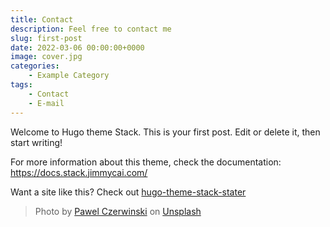 ```yaml
---
title: Contact
description: Feel free to contact me
slug: first-post
date: 2022-03-06 00:00:00+0000
image: cover.jpg
categories:
    - Example Category
tags:
    - Contact
    - E-mail
---
```


Welcome to Hugo theme Stack. This is your first post. Edit or delete it, then start writing!

For more information about this theme, check the documentation: https://docs.stack.jimmycai.com/

Want a site like this? Check out [hugo-theme-stack-stater](https://github.com/CaiJimmy/hugo-theme-stack-starter)

> Photo by [Pawel Czerwinski](https://unsplash.com/@pawel_czerwinski) on [Unsplash](https://unsplash.com/)